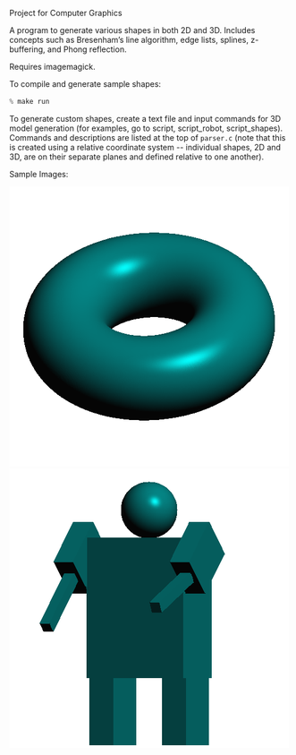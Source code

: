 Project for Computer Graphics 

A program to generate various shapes in both 2D and 3D. Includes concepts such as Bresenham’s line algorithm, edge lists, splines, z-buffering, and Phong reflection.

Requires imagemagick.

To compile and generate sample shapes:
```c
% make run
```

To generate custom shapes, create a text file and input commands for 3D model generation (for examples, go to script, script_robot, script_shapes).
Commands and descriptions are listed at the top of ```parser.c``` (note that this is created using a relative coordinate system -- individual shapes, 2D and 3D, are on their separate planes and defined relative to one another).

Sample Images:

![torus](https://github.com/kevidgel/gfx_final/blob/main/torus.png?raw=true)
![robot](https://github.com/kevidgel/gfx_final/blob/main/robot.png?raw=true)
